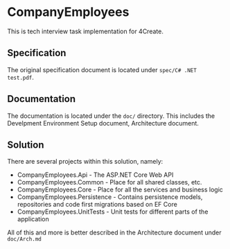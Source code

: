 # CompanyEmployees

This is tech interview task implementation for 4Create.

## Specification

The original specification document is located under ```spec/C# .NET test.pdf```.

## Documentation

The documentation is located under the ```doc/``` directory.
This includes the Develpment Environment Setup document, Architecture document.

## Solution

There are several projects within this solution, namely:

- CompanyEmployees.Api - The ASP.NET Core Web API
- CompanyEmployees.Common - Place for all shared classes, etc.
- CompanyEmployees.Core - Place for all the services and business logic
- CompanyEmployees.Persistence - Contains persistence models, repositories and code first migrations based on EF Core
- CompanyEmployees.UnitTests - Unit tests for different parts of the application

All of this and more is better described in the Architecture document under ```doc/Arch.md```
